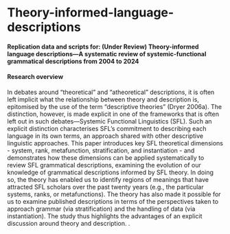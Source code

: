 # Theory-informed-language-descriptions

#### Replication data and scripts for: (Under Review) Theory-informed language descriptions—A systematic review of systemic-functional grammatical descriptions from 2004 to 2024

#### Research overview

In debates around “theoretical” and “atheoretical” descriptions, it is often left implicit what the relationship between theory and description is, epitomised by the use of the term “descriptive theories” (Dryer 2006a). The distinction, however, is made explicit in one of the frameworks that is often left out in such debates—Systemic Functional Linguistics (SFL). Such an explicit distinction characterises SFL’s commitment to describing each language in its own terms, an approach shared with other descriptive linguistic approaches. This paper introduces key SFL theoretical dimensions - system, rank, metafunction, stratification, and instantiation - and demonstrates how these dimensions can be applied systematically to review SFL grammatical descriptions, examining the evolution of our knowledge of grammatical descriptions informed by SFL theory. In doing so, the theory has enabled us to identify regions of meanings that have attracted SFL scholars over the past twenty years (e.g., the particular systems, ranks, or metafunctions). The theory has also made it possible for us to examine published descriptions in terms of the perspectives taken to approach grammar (via stratification) and the handling of data (via instantiation). The study thus highlights the advantages of an explicit discussion around theory and description.
.
